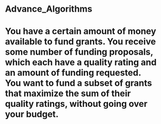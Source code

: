 # Advance_Algorithms
# You have a certain amount of money available to fund grants. You receive some number of funding proposals, which each have a quality rating and an amount of funding   requested. You want to fund a subset of grants that maximize the sum of their quality ratings, without going over your budget.
